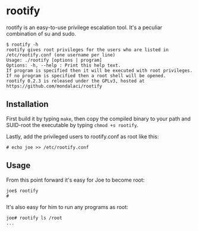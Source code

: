 rootify
=======

rootify is an easy-to-use privilege escalation tool. It's a peculiar combination of su and sudo.

```
$ rootify -h
rootify gives root privileges for the users who are listed in /etc/rootify.conf (one username per line)
Usage: ./rootify [options | program]
Options: -h, --help : Print this help text.
If program is specified then it will be executed with root privileges.
If no program is specified then a root shell will be opened.
rootify 0.2.3 is released under the GPLv3, hosted at https://github.com/mondalaci/rootify
```

Installation
------------

First build it by typing `make`, then copy the compiled binary to your path and SUID-root the executable by typing `chmod +s rootify`.

Lastly, add the privileged users to rootify.conf as root like this:

```
# echo joe >> /etc/rootify.conf
```

Usage
-----

From this point forward it's easy for Joe to become root:

```
joe$ rootify
#
```

It's also easy for him to run any programs as root:

```
joe# rootify ls /root
...
```
